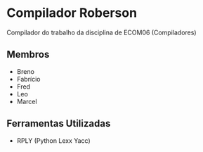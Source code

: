 # Compilador Roberson
Compilador do trabalho da disciplina de ECOM06 (Compiladores)  

## Membros
* Breno  
* Fabrício
* Fred  
* Leo 
* Marcel  

## Ferramentas Utilizadas
* RPLY (Python Lexx Yacc)  

